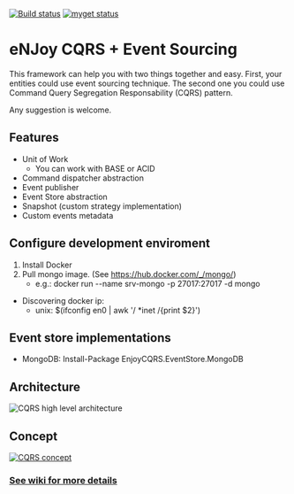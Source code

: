 [![Build status](https://ci.appveyor.com/api/projects/status/dhjqe9t4s9vel1uu?svg=true)](https://ci.appveyor.com/project/nelsoncvjr/enjoy-cqrs) 
[![myget status](https://www.myget.org/BuildSource/Badge/enjoy?identifier=1427e6c3-0c6f-4a1a-b5bf-2d02e2ad908c)](https://www.myget.org/BuildSource/Badge/enjoy?identifier=1427e6c3-0c6f-4a1a-b5bf-2d02e2ad908c)

# eNJoy CQRS + Event Sourcing
This framework can help you with two things together and easy. 
First, your entities could use event sourcing technique. The second one you could use Command Query Segregation Responsability (CQRS) pattern. 

Any suggestion is welcome.

## Features

* Unit of Work
    - You can work with BASE or ACID
* Command dispatcher abstraction
* Event publisher
* Event Store abstraction
* Snapshot (custom strategy implementation)
* Custom events metadata

## Configure development enviroment

1. Install Docker
2. Pull mongo image. (See https://hub.docker.com/_/mongo/)
	* e.g.: docker run --name srv-mongo -p 27017:27017 -d mongo


* Discovering docker ip:
	* unix: $(ifconfig en0 | awk '/ *inet /{print $2}')


## Event store implementations

* MongoDB: Install-Package EnjoyCQRS.EventStore.MongoDB

## Architecture

![CQRS high level architecture](http://s32.postimg.org/ty18uww45/090615_1544_introductio1_png_w_604.png)

## Concept

[![CQRS concept](http://www.conceptmaps.io/maps/0acfabc1-5e39-4dd7-9590-3b32c2918ec8.png)](http://www.conceptmaps.io/maps/0acfabc1-5e39-4dd7-9590-3b32c2918ec8/detail)

### [See wiki for more details](https://github.com/ircnelson/enjoy.cqrs/wiki)
